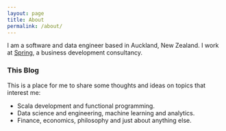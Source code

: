 ```yaml
---
layout: page
title: About
permalink: /about/
---
```


I am a software and data engineer based in Auckland, New Zealand. I work at [Spring](http://spring.nz/), a business development consultancy.

### This Blog

This is a place for me to share some thoughts and ideas on topics that interest me:

* Scala development and functional programming.
* Data science and engineering, machine learning and analytics.
* Finance, economics, philosophy and just about anything else.
